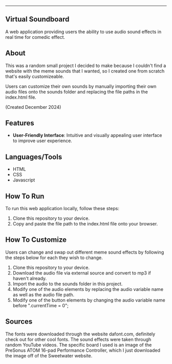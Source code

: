 ------------------------------------------------------------------------
Virtual Soundboard
------------------------------------------------------------------------
A web application providing users the ability to use audio sound effects in 
real time for comedic effect.

## About 
This was a random small project I decided to make because I couldn't find a 
website with the meme sounds that I wanted, so I created one from scratch that's
easily customizeable.

Users can customize their own sounds by manually importing their own audio 
files onto the sounds folder and replacing the file paths in the index.html
file. 

(Created December 2024)


## Features
- **User-Friendly Interface**: Intuitive and visually appealing user interface
to improve user experience.


## Languages/Tools
- HTML
- CSS
- Javascript


## How To Run
To run this web application locally, follow these steps:

1. Clone this repository to your device.
2. Copy and paste the file path to the index.html file onto your browser.


## How To Customize
Users can change and swap out different meme sound effects by following the
steps below for each they wish to change.

1. Clone this repository to your device.
2. Download the audio file via external source and convert to mp3 if haven't
already.
3. Import the audio to the sounds folder in this project. 
4. Modify one of the audio elements by replacing the audio variable name as 
well as the audio file path. 
5. Modify one of the button elements by changing the audio variable name before
".currentTime = 0";


## Sources
The fonts were downloaded through the website dafont.com, definitely 
check out for other cool fonts. The sound effects were taken through random 
YouTube videos. The specific board I used is an image of the PreSonus ATOM 
16-pad Performance Controller, which I just downloaded the image off of the 
Sweetwater website.

